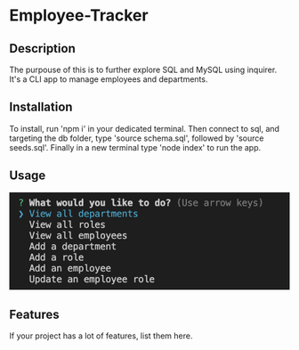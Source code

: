 # Employee-Tracker

## Description

The purpouse of this is to further explore SQL and MySQL using inquirer. It's a CLI app to manage employees and departments.

## Installation

To install, run 'npm i' in your dedicated terminal. Then connect to sql, and targeting the db folder, type 'source schema.sql', followed by 'source seeds.sql'. Finally in a new terminal type 'node index' to run the app.

## Usage

![screenshot](./employee-tracker-screenshot.png)

## Features

If your project has a lot of features, list them here.